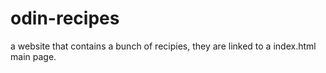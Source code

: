 # odin-recipes
a website that contains a bunch of recipies, they are linked 
to a index.html main page.

